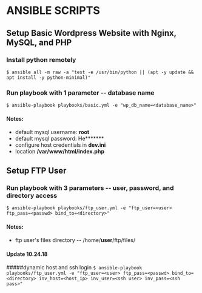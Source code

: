 # ANSIBLE SCRIPTS
## Setup Basic Wordpress Website with Nginx, MySQL, and PHP

### Install python remotely
 `$ ansible all -m raw -a "test -e /usr/bin/python || (apt -y update && apt install -y python-minimal)"`
### Run playbook with 1 parameter -- database name
 `$ ansible-playbook playbooks/basic.yml -e "wp_db_name=<database_name>"`
#### Notes:
 - default mysql username: **root**
 - default mysql password: He\*\*\*\*\*\*\*
 - configure host credentials in **dev.ini**
 - location **/var/www/html/index.php**


## Setup FTP User

### Run playbook with 3 parameters -- user, password, and directory access
 `$ ansible-playbook playbooks/ftp_user.yml -e "ftp_user=<user> ftp_pass=<passwd> bind_to=<directory>"`
#### Notes:
 - ftp user's files directory -- /home/**user**/ftp/files/

#### Update 10.24.18
#####dynamic host and ssh login
 `$ ansible-playbook playbooks/ftp_user.yml -e "ftp_user=<user> ftp_pass=<passwd> bind_to=<directory> inv_host=<host_ip> inv_user=<ssh user> inv_pass=<ssh pass>"`


